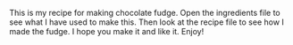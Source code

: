 This is my recipe for making chocolate fudge.
Open the ingredients file to see what I have used to make this.
Then look at the recipe file to see how I made the fudge.
I hope you make it and like it. Enjoy!